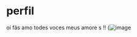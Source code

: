 # perfil
oi fâs amo todes voces meus amore s !!
(![image](![image](https://github.com/EuAmoNewJeans/perfil/assets/142015577/3568cb8a-862c-481f-ad59-d308118c72e9)
)


